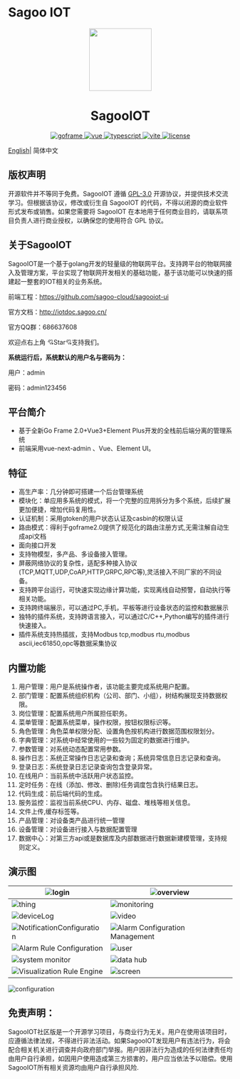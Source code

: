Sagoo IOT
========


<div align="center">
	<img width="140px" src="https://foruda.gitee.com/avatar/1692323731930718042/10619366_sagoo-cloud_1692323731.png!avatar100">
    <p>
        <h1>SagooIOT </h1>
    </p>
    <p align="center">
        <a href="https://goframe.org/pages/viewpage.action?pageId=1114119" target="_blank">
	        <img src="https://img.shields.io/badge/goframe-2.2-green" alt="goframe">
	    </a>
	    <a href="https://v3.vuejs.org/" target="_blank">
	        <img src="https://img.shields.io/badge/vue.js-vue3.x-green" alt="vue">
	    </a>
		<a href="https://www.tslang.cn/" target="_blank">
	        <img src="https://img.shields.io/badge/typescript-%3E4.0.0-blue" alt="typescript">
	    </a>
		<a href="https://vitejs.dev/" target="_blank">
		    <img src="https://img.shields.io/badge/vite-%3E2.0.0-yellow" alt="vite">
		</a>
		<a href="https://github.com/sagoo-cloud/sagooiot/blob/main/LICENSE" target="_blank">
		    <img src="https://img.shields.io/badge/license-GPL3.0-success" alt="license">
		</a>
	</p>
</div>

[English](README.MD)| 简体中文


## 版权声明

开源软件并不等同于免费。SagooIOT 遵循 [GPL-3.0](LICENSE) 开源协议，并提供技术交流学习。但根据该协议，修改或衍生自 SagooIOT 的代码，不得以闭源的商业软件形式发布或销售。如果您需要将 SagooIOT 在本地用于任何商业目的，请联系项目负责人进行商业授权，以确保您的使用符合 GPL 协议。

## 关于SagooIOT

SagooIOT是一个基于golang开发的轻量级的物联网平台。支持跨平台的物联网接入及管理方案，平台实现了物联网开发相关的基础功能，基于该功能可以快速的搭建起一整套的IOT相关的业务系统。

前端工程：https://github.com/sagoo-cloud/sagooiot-ui

官方文档：http://iotdoc.sagoo.cn/

官方QQ群：686637608

欢迎点右上角 💘Star💘支持我们。



**系统运行后，系统默认的用户名与密码为：**

用户：admin

密码：admin123456


## 平台简介
* 基于全新Go Frame 2.0+Vue3+Element Plus开发的全栈前后端分离的管理系统
* 前端采用vue-next-admin 、Vue、Element UI。

## 特征
* 高生产率：几分钟即可搭建一个后台管理系统
* 模块化：单应用多系统的模式，将一个完整的应用拆分为多个系统，后续扩展更加便捷，增加代码复用性。
* 认证机制：采用gtoken的用户状态认证及casbin的权限认证
* 路由模式：得利于goframe2.0提供了规范化的路由注册方式,无需注解自动生成api文档
* 面向接口开发
* 支持物模型，多产品、多设备接入管理。
* 屏蔽网络协议的复杂性，适配多种接入协议(TCP,MQTT,UDP,CoAP,HTTP,GRPC,RPC等),灵活接入不同厂家的不同设备。
* 支持跨平台运行，可快速实现边缘计算功能，实现离线自动预警，自动执行等相关功能。
* 支持跨终端展示，可以通过PC,手机，平板等进行设备状态的监控和数据展示
* 独特的插件系统，支持跨语言接入，可以通过C/C++,Python编写的插件进行快速接入。
* 插件系统支持热插拔，支持Modbus tcp,modbus rtu,modbus ascii,iec61850,opc等数据采集协议


## 内置功能

1.  用户管理：用户是系统操作者，该功能主要完成系统用户配置。
2.  部门管理：配置系统组织机构（公司、部门、小组），树结构展现支持数据权限。
3.  岗位管理：配置系统用户所属担任职务。
4.  菜单管理：配置系统菜单，操作权限，按钮权限标识等。
5.  角色管理：角色菜单权限分配、设置角色按机构进行数据范围权限划分。
6.  字典管理：对系统中经常使用的一些较为固定的数据进行维护。
7.  参数管理：对系统动态配置常用参数。
8.  操作日志：系统正常操作日志记录和查询；系统异常信息日志记录和查询。
9. 登录日志：系统登录日志记录查询包含登录异常。
10. 在线用户：当前系统中活跃用户状态监控。
11. 定时任务：在线（添加、修改、删除)任务调度包含执行结果日志。
12. 代码生成：前后端代码的生成。
13. 服务监控：监视当前系统CPU、内存、磁盘、堆栈等相关信息。
14. 文件上传,缓存标签等。
15. 产品管理：对设备类产品进行统一管理
16. 设备管理：对设备进行接入与数据配置管理
17. 数据中心：对第三方api或是数据库及内部数据进行数据新建模管理，支持规则定义。

## 演示图

| ![login](https://iotdoc.sagoo.cn/imgs/demo/01.png)                     | ![overview](https://iotdoc.sagoo.cn/imgs/demo/02.png)                       |
|------------------------------------------------------------------------|-----------------------------------------------------------------------------|
| ![thing](https://iotdoc.sagoo.cn/imgs/demo/03.png)                     | ![monitoring](https://iotdoc.sagoo.cn/imgs/demo/04.png)                     |
| ![deviceLog](https://iotdoc.sagoo.cn/imgs/demo/05.png)                 | ![video](https://iotdoc.sagoo.cn/imgs/demo/08.png)                          |
| ![NotificationConfiguration](https://iotdoc.sagoo.cn/imgs/demo/09.png) | ![Alarm Configuration Management](https://iotdoc.sagoo.cn/imgs/demo/10.png) |
| ![Alarm Rule Configuration](https://iotdoc.sagoo.cn/imgs/demo/11.png)  | ![user](https://iotdoc.sagoo.cn/imgs/demo/12.png)                           |
| ![system monitor](https://iotdoc.sagoo.cn/imgs/demo/13.png)            | ![data hub](https://iotdoc.sagoo.cn/imgs/demo/14.png)                       |
| ![Visualization Rule Engine](https://iotdoc.sagoo.cn/imgs/demo/07.png) | ![screen](https://iotdoc.sagoo.cn/imgs/demo/06.png)                         |

![configuration](https://iotdoc.sagoo.cn/imgs/configure.jpg)

## 免责声明：

SagooIOT社区版是一个开源学习项目，与商业行为无关。用户在使用该项目时，应遵循法律法规，不得进行非法活动。如果SagooIOT发现用户有违法行为，将会配合相关机关进行调查并向政府部门举报。用户因非法行为造成的任何法律责任均由用户自行承担，如因用户使用造成第三方损害的，用户应当依法予以赔偿。使用SagooIOT所有相关资源均由用户自行承担风险.
